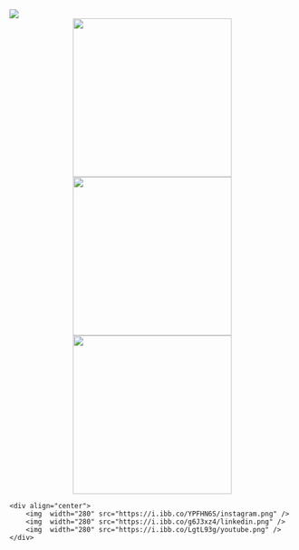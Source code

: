 <!DOCTYPE html>
<html lang="en">

<head>
    <meta charset="UTF-8">
    <meta name="viewport" content="width=device-width, initial-scale=1.0">
   
</head>

<body>
    <img src="https://i.ibb.co/qjn1rPz/asratul-hasan-nahid.png" />
    <div align="center">
    <a href="https://www.facebook.com/ProDeveloperBD2" target="_blank">   <img  width="280" src="https://i.ibb.co/WV83jG9/facebook.png" /></a>
        <img  width="280" src="https://i.ibb.co/Rg45ZrP/dribbble.png" />
        <img  width="280" src="https://i.ibb.co/rQZfq6d/twitter.png" />
    </div>
  
    <div align="center">
        <img  width="280" src="https://i.ibb.co/YPFHN6S/instagram.png" />
        <img  width="280" src="https://i.ibb.co/g6J3xz4/linkedin.png" />
        <img  width="280" src="https://i.ibb.co/LgtL93g/youtube.png" />
    </div>
    
</body>

</html>
